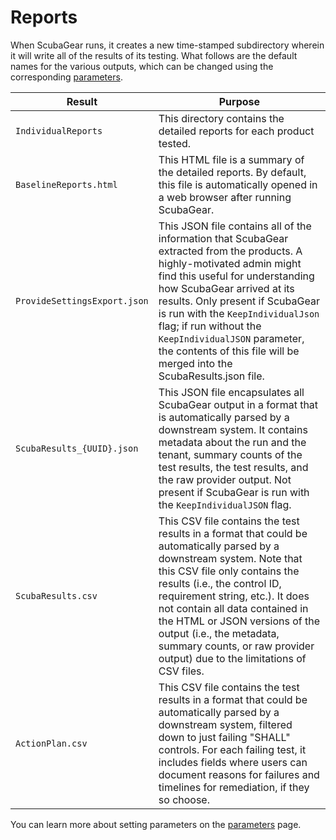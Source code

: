 # Reports

When ScubaGear runs, it creates a new time-stamped subdirectory wherein it will write all of the results of its testing. What follows are the default names for the various outputs, which can be changed using the corresponding [parameters](../configuration/parameters.md).

| Result                       | Purpose   |
|------------------------------|-----------|
| `IndividualReports`          | This directory contains the detailed reports for each product tested. |
| `BaselineReports.html`       | This HTML file is a summary of the detailed reports. By default, this file is automatically opened in a web browser after running ScubaGear. |
| `ProvideSettingsExport.json` | This JSON file contains all of the information that ScubaGear extracted from the products.  A highly-motivated admin might find this useful for understanding how ScubaGear arrived at its results. Only present if ScubaGear is run with the `KeepIndividualJson` flag; if run without the `KeepIndividualJSON` parameter, the contents of this file will be merged into the ScubaResults.json file. |
| `ScubaResults_{UUID}.json`           | This JSON file encapsulates all ScubaGear output in a format that is automatically parsed by a downstream system. It contains metadata about the run and the tenant, summary counts of the test results, the test results, and the raw provider output. Not present if ScubaGear is run with the `KeepIndividualJSON` flag. |
| `ScubaResults.csv`            | This CSV file contains the test results in a format that could be automatically parsed by a downstream system. Note that this CSV file only contains the results (i.e., the control ID, requirement string, etc.). It does not contain all data contained in the HTML or JSON versions of the output (i.e., the metadata, summary counts, or raw provider output) due to the limitations of CSV files. |
| `ActionPlan.csv`            | This CSV file contains the test results in a format that could be automatically parsed by a downstream system, filtered down to just failing "SHALL" controls. For each failing test, it includes fields where users can document reasons for failures and timelines for remediation, if they so choose. |

You can learn more about setting parameters on the [parameters](../configuration/parameters.md) page.
